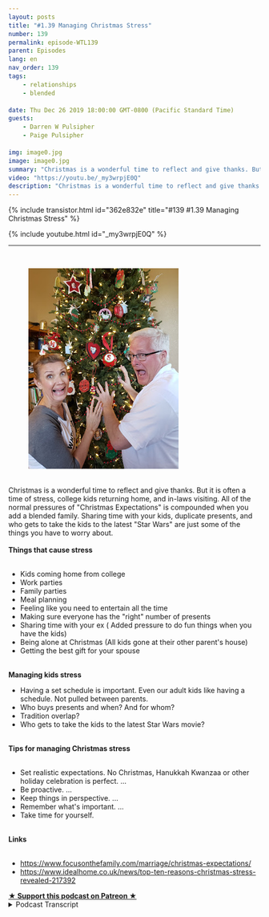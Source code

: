 ```yaml
---
layout: posts
title: "#1.39 Managing Christmas Stress"
number: 139
permalink: episode-WTL139
parent: Episodes
lang: en
nav_order: 139
tags:
    - relationships
    - blended

date: Thu Dec 26 2019 18:00:00 GMT-0800 (Pacific Standard Time)
guests:
    - Darren W Pulsipher
    - Paige Pulsipher

img: image0.jpg
image: image0.jpg
summary: "Christmas is a wonderful time to reflect and give thanks. But it is often a time of stress, college kids returning home, and in-laws visiting. All of the normal pressures of Christmas Expectations is compounded when you add a blended family. Sharing time with your kids, duplicate presents, and who gets to take the kids to the latest Star Wars are just some of the things you have to worry about."
video: "https://youtu.be/_my3wrpjE0Q"
description: "Christmas is a wonderful time to reflect and give thanks. But it is often a time of stress, college kids returning home, and in-laws visiting. All of the normal pressures of Christmas Expectations is compounded when you add a blended family. Sharing time with your kids, duplicate presents, and who gets to take the kids to the latest Star Wars are just some of the things you have to worry about."
---
```


<div>
{% include transistor.html id="362e832e" title="#139 #1.39 Managing Christmas Stress" %}

{% include youtube.html id="_my3wrpjE0Q" %}
</div>

---

<html><head></head><body><div><a href="https://1.bp.blogspot.com/-SBjF2L-uMD8/XgWO7Io_ocI/AAAAAAAFJlU/vhOQbcTNawgGbHV5tJfqzil6_BroE9DwgCKgBGAsYHg/s1600/20191226_151115.jpg"><br></a><figure data-trix-attachment="{&quot;contentType&quot;:&quot;image&quot;,&quot;height&quot;:400,&quot;url&quot;:&quot;https://1.bp.blogspot.com/-SBjF2L-uMD8/XgWO7Io_ocI/AAAAAAAFJlU/vhOQbcTNawgGbHV5tJfqzil6_BroE9DwgCKgBGAsYHg/s400/20191226_151115.jpg&quot;,&quot;width&quot;:300}" data-trix-content-type="image" class="attachment attachment--preview"><img src="./image0.jpg" width="300" height="400"><figcaption class="attachment__caption"></figcaption></figure></div><div><br></div><div>Christmas is a wonderful time to reflect and give thanks. But it is often a time of stress, college kids returning home, and in-laws visiting. All of the normal pressures of "Christmas Expectations" is compounded when you add a blended family. Sharing time with your kids, duplicate presents, and who gets to take the kids to the latest "Star Wars" are just some of the things you have to worry about.</div><div><strong><br>Things that cause stress<br></strong><br></div><ul><li>Kids coming home from college</li><li>Work parties</li><li>Family parties</li><li>Meal planning</li><li>Feeling like you need to entertain all the time</li><li>Making sure everyone has the "right" number of presents</li><li>Sharing time with your ex ( Added pressure to do fun things when you have the kids)</li><li>Being alone at Christmas (All kids gone at their other parent's house)</li><li>Getting the best gift for your spouse</li></ul><div><strong><br>Managing kids stress</strong></div><ul><li>Having a set schedule is important. Even our adult kids like having a schedule. Not pulled between parents.</li><li>Who buys presents and when? And for whom?</li><li>Tradition overlap?</li><li>Who gets to take the kids to the latest Star Wars movie?</li></ul><div><strong><br>Tips for managing Christmas stress<br></strong><br></div><ul><li>Set realistic expectations. No Christmas, Hanukkah Kwanzaa or other holiday celebration is perfect. ...</li><li>Be proactive. ...</li><li>Keep things in perspective. ...</li><li>Remember what's important. ...</li><li>Take time for yourself.</li></ul><div><strong><br>Links<br></strong><br></div><ul><li><a href="https://www.focusonthefamily.com/marriage/christmas-expectations/">https://www.focusonthefamily.com/marriage/christmas-expectations/</a></li><li><a href="https://www.idealhome.co.uk/news/top-ten-reasons-christmas-stress-revealed-217392">https://www.idealhome.co.uk/news/top-ten-reasons-christmas-stress-revealed-217392</a></li></ul>
<strong>
  <a href="https://www.patreon.com/wheresthelemonade" target="_donate" rel="payment" title="★ Support this podcast on Patreon ★">★ Support this podcast on Patreon ★</a>
</strong></body></html>

<details>
<summary> Podcast Transcript </summary>

<p></p>

</details>
